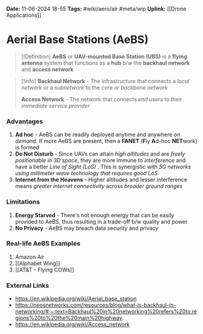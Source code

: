 **Date:** 11-06-2024 18-55
**Tags:** #wiki/aero/air  #meta/wip 
**Uplink:** [[Drone Applications]]

# Aerial Base Stations (AeBS)

>[!Definition]
>**AeBS** or **UAV-mounted Base Station (UBS)** is a **flying antenna** system that functions as a **hub** b/w the **backhaul network** and **access network**


> [!info]
> **Backhaul Network** - The infrastructure that connects a *local network* or a *subnetwork* to the *core or backbone network*
> 
> **Access Network** - The network that connects *end users* to their *immediate service provider* 

### Advantages
1. **Ad hoc** - AeBS can be readily deployed anytime and anywhere *on demand*. If more AeBS are present, then a **FANET** (**F**ly **A**d-hoc **NET**work) is formed
2. **Do Not Disturb** - Since UAVs can attain *high altitudes* and are *freely positionable in 3D space*, they are more immune to *interference* and have a better *Line of Sight (LoS)* . This is synergistic with *5G networks using millimeter wave technology that requires good LoS*
3. **Internet from the Heavens** - Higher altitudes and lesser interference means *greater internet connectivity* across *broader ground ranges*

### Limitations
1. **Energy Starved** - There's not enough energy that can be easily provided to AeBS, thus resulting in a trade-off b/w quality and power 
2. **No Privacy** - AeBS may breach data security and privacy 

### Real-life AeBS Examples
1. Amazon Air
2. [[Alphabet Wing]]
3. [[AT&T - Flying COWs]]

### External Links
- https://en.wikipedia.org/wiki/Aerial_base_station
- https://neosnetworks.com/resources/blog/what-is-backhaul-in-networking/#:~:text=Backhaul%20in%20networking%20refers%20to,regions%20to%20the%20main%20highway.
- https://en.wikipedia.org/wiki/Access_network